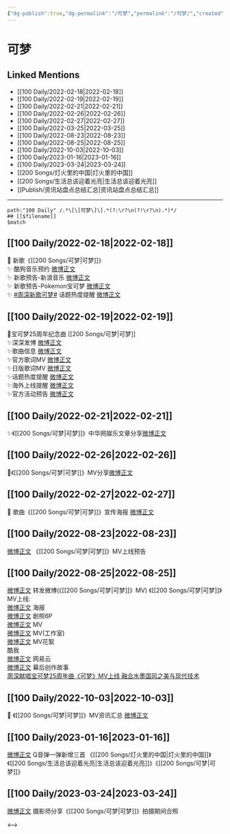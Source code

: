```yaml
---
{"dg-publish":true,"dg-permalink":"/可梦","permalink":"/可梦/","created":"2022-12-07T16:17:22.000+08:00","updated":"2023-04-10T15:35:16.403+08:00"}
---
```


# 可梦

## Linked Mentions
- [[100 Daily/2022-02-18\|2022-02-18]]
- [[100 Daily/2022-02-19\|2022-02-19]]
- [[100 Daily/2022-02-21\|2022-02-21]]
- [[100 Daily/2022-02-26\|2022-02-26]]
- [[100 Daily/2022-02-27\|2022-02-27]]
- [[100 Daily/2022-03-25\|2022-03-25]]
- [[100 Daily/2022-08-23\|2022-08-23]]
- [[100 Daily/2022-08-25\|2022-08-25]]
- [[100 Daily/2022-10-03\|2022-10-03]]
- [[100 Daily/2023-01-16\|2023-01-16]]
- [[100 Daily/2023-03-24\|2023-03-24]]
- [[200 Songs/灯火里的中国\|灯火里的中国]]
- [[200 Songs/生活总该迎着光亮\|生活总该迎着光亮]]
- [[Publish/资讯站盘点总结汇总\|资讯站盘点总结汇总]]


---

```expander
path:"100 Daily" /.*\[\[可梦\]\].*(?:\r?\n(?!\r?\n).*)*/
## [[$filename]]
$match
```
## [[100 Daily/2022-02-18\|2022-02-18]]
💫 新歌《[[200 Songs/可梦\|可梦]]》  
✨ 酷狗音乐预约 [微博正文](https://m.weibo.cn/6466290670/4738208409848597)  
✨ 新歌预告-新浪音乐 [微博正文](https://m.weibo.cn/6466290670/4738165643936514)  
✨ 新歌预告-Pokemon宝可梦 [微博正文](https://m.weibo.cn/6466290670/4738165258584545)  
✨ [#周深新歌可梦#](https://s.weibo.com/weibo?q=%23%E5%91%A8%E6%B7%B1%E6%96%B0%E6%AD%8C%E5%8F%AF%E6%A2%A6%23) 话题热度提醒 [微博正文](https://m.weibo.cn/6466290670/4738203582732470)
## [[100 Daily/2022-02-19\|2022-02-19]]
🌟宝可梦25周年纪念曲 [[200 Songs/可梦\|可梦]]  
✨深深发博 [微博正文](https://m.weibo.cn/6466290670/4738532848174938)  
✨歌曲信息 [微博正文](https://m.weibo.cn/6466290670/4738377662072140)  
✨官方歌词MV [微博正文](https://m.weibo.cn/6466290670/4738533175069044)  
✨日版歌词MV [微博正文](https://m.weibo.cn/6466290670/4738614922316702)  
✨话题热度提醒 [微博正文](https://m.weibo.cn/6466290670/4738554065850776)  
✨海外上线提醒 [微博正文](https://m.weibo.cn/6466290670/4738580142884482)  
✨官方活动预告 [微博正文](https://m.weibo.cn/6466290670/4738700255430501)
## [[100 Daily/2022-02-21\|2022-02-21]]
✨《[[200 Songs/可梦\|可梦]]》中华网娱乐文章分享[微博正文](https://m.weibo.cn/6466290670/4739310837043120)
## [[100 Daily/2022-02-26\|2022-02-26]]
🌟《[[200 Songs/可梦\|可梦]]》MV分享[微博正文](https://weibo.com/detail/4741186956558459)
## [[100 Daily/2022-02-27\|2022-02-27]]
💫 歌曲《[[200 Songs/可梦\|可梦]]》宣传海报 [微博正文](https://m.weibo.cn/6466290670/4741559658483645)
## [[100 Daily/2022-08-23\|2022-08-23]]
[微博正文](https://m.weibo.cn/6509152617/4805747445603527) 《[[200 Songs/可梦\|可梦]]》MV上线预告
## [[100 Daily/2022-08-25\|2022-08-25]]
[微博正文](https://m.weibo.cn/1736988591/4806327904503400) 转发微博(《[[200 Songs/可梦\|可梦]]》MV)
《[[200 Songs/可梦\|可梦]]》MV上线:  
[微博正文](https://m.weibo.cn/6305628151/4806277022875851) 海报  
[微博正文](https://m.weibo.cn/6305628151/4806352524546186) 剧照6P  
[微博正文](https://m.weibo.cn/6305628151/4806292134173739) MV  
[微博正文](https://m.weibo.cn/7478855230/4806294638957798) MV(工作室)  
[微博正文](https://m.weibo.cn/6305628151/4806412926454449) MV花絮  
[](https://m.weibo.cn/1738434147/4806292240339093) 酷我  
[微博正文](https://m.weibo.cn/1721030997/4806428029881463) 网易云  
[微博正文](https://m.weibo.cn/6305628151/4806458225201888) 幕后创作故事  
[周深献唱宝可梦25周年曲《可梦》MV上线 融合水墨国风之美与现代技术](https://weibo.cn/sinaurl?u=http%3A%2F%2Fh5.ent.ynet.com%2F2022%2F08%2F25%2F3511791t1263_3.html)
## [[100 Daily/2022-10-03\|2022-10-03]]
🌟 《[[200 Songs/可梦\|可梦]]》MV资讯汇总 [微博正文](https://m.weibo.cn/6466290670/4820540165195304)
## [[100 Daily/2023-01-16\|2023-01-16]]
[微博正文](https://m.weibo.cn/7217705140/4858462394386869) Q音弹一弹新增三首 《[[200 Songs/灯火里的中国\|灯火里的中国]]》《[[200 Songs/生活总该迎着光亮\|生活总该迎着光亮]]》《[[200 Songs/可梦\|可梦]]》
## [[100 Daily/2023-03-24\|2023-03-24]]
[微博正文](https://weibo.com/7495641082/4882898773874651) 摄影师分享《[[200 Songs/可梦\|可梦]]》拍摄期间合照

<-->